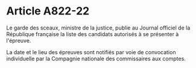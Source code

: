 # Article A822-22

<p> 					Le garde des sceaux, ministre de la justice, publie au Journal officiel de la République française la liste des candidats autorisés à se présenter à l'épreuve.</p><p>La date et le lieu des épreuves sont notifiés par voie de convocation individuelle par la Compagnie nationale des commissaires aux comptes.<br/></p>